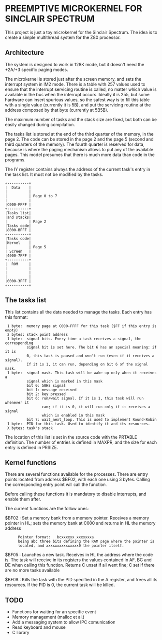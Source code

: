 # PREEMPTIVE MICROKERNEL FOR SINCLAIR SPECTRUM

This project is just a toy microkernel for the Sinclair Spectrum. The idea is
to create a simple multithread system for the Z80 processor.

## Architecture

The system is designed to work in 128K mode, but it doesn't need the +2A/+3
specific paging modes.

The microkernel is stored just after the screen memory, and sets the interrupt
system in IM2 mode. There is a table with 257 values used to ensure that the
interrupt servicing routine is called, no matter which value is available in the
bus when the interrupt occurs. Ideally it is 255, but some hardware can insert
spurious values, so the safest way is to fill this table with a single value
(currently it is 5B), and put the servicing routine at the address composed by
that byte (currently at 5B5B).

The maximum number of tasks and the stack size are fixed, but both can be easily
changed during compilation.

The tasks list is stored at the end of the third quarter of the memory, in the
page 2. The code can be stored in the page 2 and the page 5 (second and third
quarters of the memory). The fourth quarter is reserved for data, because is
where the paging mechanism allows to put any of the available pages. This model
presumes that there is much more data than code in the programs.

The IY register contains always the address of the current task's entry in the
task list. It must not be modified by the tasks.

    +----------+
    |  Data    |
    |          |
    |          | Page 0 to 7
    |          |
    |C000-FFFF |
    +----------+
    |Tasks list|
    |and stacks|
    |          | Page 2
    |Tasks code|
    |8000-BFFF |
    +----------+
    |Tasks code|
    |Kernel    |
    |          | Page 5
    | Screen   |
    |4000-7FFF |
    +----------+
    |  ROM     |
    |          |
    |          |
    |          |
    |0000-3FFF |
    +----------+

## The tasks list

This list contains all the data needed to manage the tasks. Each entry has this
format:

     1 byte:  memory page at C000-FFFF for this task ($FF if this entry is empty)
     2 bytes: stack point address
     1 byte:  signal bits. Every time a task receives a signal, the corresponding
              signal bit is set here. The bit 6 has an special meaning: if it is
              0, this task is paused and won't run (even if it receives a signal).
              If it is 1, it can run, depending on bit 6 of the signal mask.
     1 byte:  signal mask. This task will be wake up only when it receives a
              signal which is marked in this mask
              bit 0: 50Hz signal
              bit 1: message received
              bit 2: key pressed
              bit 6: run/wait signal. If it is 1, this task will run whenever it
                     can; if it is 0, it will run only if it receives a signal
                     which is enabled in this mask
              bit 7: wait_next_loop. This is used to implement Round-Robin
     1 byte:  PID for this task. Used to identify it and its resources.
     X bytes: task's stack

The location of this list is set in the source code with the PRTABLE definition.
The number of entries is defined in MAXPR, and the size for each entry is
defined in PRSIZE.

## Kernel functions

There are several functions available for the processes. There are entry points
located from address $BF02, with each one using 3 bytes. Calling the corresponding
entry point will call the function.

Before calling these functions it is mandatory to disable interrupts, and enable
them after.

The current functions are the follow ones:

  $BF02 : Set a memory bank from a memory pointer.
          Receives a memory pointer in HL; sets the memory bank at C000 and
          returns in HL the memory address

          Pointer format:   bcxxxxxx xxxxxxxa
          being abc three bits defining the RAM page where the pointer is
          located, and xxxxxxxxxxxxxxx0 the pointer itself.

  $BF05 : Launches a new task. Receives in HL the address where the code is.
          The task will receive in its registers the values contained in AF, BC and DE
          when calling this function.
          Returns C unset if all went fine; C set if there are no more tasks available

  $BF08 : Kills the task with the PID specified in the A register, and frees all
          its resources. If the PID is 0, the current task will be killed.


## TODO

 * Functions for waiting for an specific event
 * Memory management (malloc et al.)
 * Add a messaging system to allow IPC comunication
 * Read keyboard and mouse
 * C library
